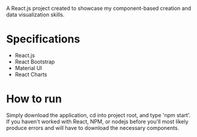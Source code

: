 ## 
A React.js project created to showcase my component-based creation and data visualization skills. 

# Specifications
- React.js
- React Bootstrap
- Material UI
- React Charts

# How to run
Simply download the application, cd into project root, and type 'npm start'. If you haven't worked with React, NPM, or nodejs before you'll most likely produce errors and will have to download the necessary components.  